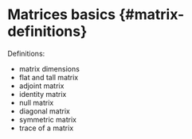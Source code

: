 # Matrices basics {#matrix-definitions}

Definitions:

- matrix dimensions
- flat and tall matrix
- adjoint matrix
- identity matrix
- null matrix
- diagonal matrix
- symmetric matrix
- trace of a matrix
